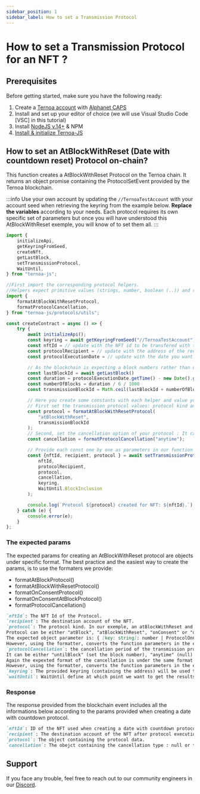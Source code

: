 ```yaml
---
sidebar_position: 1
sidebar_label: How to set a Transmission Protocol
---
```


# How to set a Transmission Protocol for an NFT ?

## Prerequisites

Before getting started, make sure you have the following ready:

1. Create a [Ternoa account](/for-developers/get-started/create-account) with [Alphanet CAPS](/for-developers/get-started/create-account#step-2-get-some-free-test-caps-tokens)
2. Install and set up your editor of choice (we will use Visual Studio Code [VSC] in this tutorial)
3. Install [NodeJS v.14+](https://nodejs.org/en/download/) & NPM
4. [Install & initialize Ternoa-JS](/for-developers/get-started/install-ternoa-js)

## How to set an AtBlockWithReset (Date with countdown reset) Protocol on-chain?

This function creates a AtBlockWithReset Protocol on the Ternoa chain. It returns an object promise containing the ProtocolSetEvent provided by the Ternoa blockchain.

:::info
Use your own account by updating the `//TernoaTestAccount` with your account seed when retrieving the keyring from the example below. **Replace the variables** according to your needs. Each protocol requires its own specific set of parameters but once you will have understood this AtBlockWithReset exemple, you will know of to set them all.
:::

```typescript showLineNumbers
import {
	initializeApi,
	getKeyringFromSeed,
	createNft,
    getLastBlock,
	setTransmissionProtocol,
	WaitUntil,
} from "ternoa-js";

//First import the corresponding protocol helpers.
//Helpers expect primitive values (strings, number, boolean (..)) and returns the corresponding formatted object in the format expected by the chain.
import {
	formatAtBlockWithResetProtocol,
	formatProtocolCancellation,
} from "ternoa-js/protocols/utils";

const createContract = async () => {
	try {
		await initializeApi();
		const keyring = await getKeyringFromSeed("//TernoaTestAccount");
		const nftId = // update with the NFT id to be transfered with the AtBlockWithReset protocol.
        const protocolRecipient = // update with the address of the recipient.
        const protocolExecutionDate = // update with the date you want the protocol to be executed.

        // As the blockchain is expecting a block numbers rather than dates, an aproximative dateToBlock convertor could be used like below: consider approximatively one new block every 6 seconds.
        const lastBlockId = await getLastBlock()
        const duration = protocolExecutionDate.getTime() - new Date().getTime();
        const numberOfBlocks = duration / 6 / 1000
        const transmissionBlockId = Math.ceil(lastBlockId + numberOfBlocks)

        // Here you create some constants with each helper and value you want.
		// First set the transmission protocol values: protocol kind and the block number (here the date converted to block)
		const protocol = formatAtBlockWithResetProtocol(
			"atBlockWithReset",
			transmissionBlockId
		);
        // Second, set the cancellation option of your protocol : It can be anytime, none, or untilBlock. if untilBlock is set, you need to add the corresponding block id.
		const cancellation = formatProtocolCancellation("anytime");

		// Provide each const one by one as parameters in our function below:
		const {nftId, recipient, protocol } = await setTransmissionProtocol(
			nftId,
			protocolRecipient,
			protocol,
			cancellation,
			keyring,
			WaitUntil.BlockInclusion
		);

		console.log(`Protocol ${protocol} created for NFT: ${nftId}.`);
	} catch (e) {
		console.error(e);
	}
};
```

### The expected params

The expected params for creating an AtBlockWithReset protocol are objects under specific format. The best practice and the easiest way to create the params, is to use the formaters we provide:

-   formatAtBlockProtocol()
-   formatAtBlockWithResetProtocol()
-   formatOnConsentProtocol()
-   formatOnConsentAtBlockProtocol()
-   formatProtocolCancellation()

```markdown
`nftId`: The NFT Id of the Protocol.
`recipient`: The destination account of the NFT.
`protocol`: The protocol kind. In our exemple, an atBlockWithReset and the transfer block.
Protocol can be either "atBlock", "atBlockWithReset", "onConsent" or "onConsentAtBlock".
The expected object parameter is: { [key: string]: number | ProtocolOnConsentData | Omit<ProtocolOnConsentData, "block"> }
However, using the formatter, converts the function parameters in the expected format and makes you avoid any error.
`protocolCancellation`: the cancellation period of the transmission protocol.
It can be either "untilBlock" (set the block number), "anytime" (null) or "none" (null).
Again the expexted format of the cancellation is under the same format { [key: string]: number | null }
However, using the formatter, converts the function parameters in the expected format and makes you avoid any error.
`keyring`: The provided keyring (containing the address) will be used to sign the transaction and pay the execution fee.
`waitUntil`: WaitUntil define at which point we want to get the results of the transaction execution: BlockInclusion or BlockFinalization.
```

### Response

The response provided from the blockchain event includes all the informations below according to the params provided when creating a date with countdown protocol.

```markdown
`nftId`: ID of the NFT used when creating a date with countdown protocol.
`recipient`: The destination account of the NFT after protocol execution.
`protocol`: The object containing the protocol data.
`cancellation`: The obejct containing the cancellation type : null or the block number.
```

## Support

If you face any trouble, feel free to reach out to our community engineers in our [Discord](https://discord.gg/fUmBkPpnRu).
